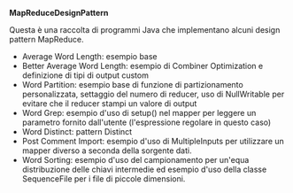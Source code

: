  **MapReduceDesignPattern**
 
 Questa è una raccolta di programmi Java che implementano alcuni design pattern MapReduce.
 
 * Average Word Length: esempio base
 * Better Average Word Length: esempio di Combiner Optimization e definizione di tipi di output custom
 * Word Partition: esempio base di funzione di partizionamento personalizzata, settaggio del numero di reducer, 
  uso di NullWritable per evitare che il reducer stampi un valore di output
 * Word Grep: esempio d'uso di setup() nel mapper per leggere un parametro fornito dall'utente 
 (l'espressione regolare in questo caso) 
 * Word Distinct: pattern Distinct
 * Post Comment Import: esempio d'uso di MultipleInputs per utilizzare un mapper diverso a seconda della sorgente dati.
 * Word Sorting: esempio d'uso del campionamento per un'equa distribuzione delle chiavi intermedie ed esempio d'uso della
   classe SequenceFile per i file di piccole dimensioni.
   